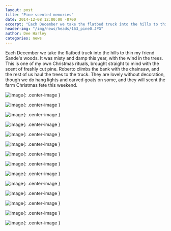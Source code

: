 ```yaml
---
layout: post
title: "Pine scented memories"
date: 2014-12-08 12:00:00 -0700
excerpt: "Each December we take the flatbed truck into the hills to thin my friend Sande's woods. It was ..."
header-img: "/img/news/heads/163_pine0.JPG"
author: Dee Harley
categories: news
---
```

Each December we take the flatbed truck into the hills to thin my
friend Sande's woods. It was misty and damp this year, with the wind
in the trees. This is one of my own Christmas rituals, brought
straight to mind with the scent of freshly cut pine. Roberto climbs
the bank with the chainsaw, and the rest of us haul the trees to the
truck. They are lovely without decoration, though we do hang lights
and carved goats on some, and they will scent the farm Christmas fete
this weekend.

![image](/img/news/163_pine0.JPG){: .center-image }

![image](/img/news/163_pine1.JPG){: .center-image }

![image](/img/news/163_pine2.JPG){: .center-image }

![image](/img/news/163_pine22.JPG){: .center-image }

![image](/img/news/163_pine222.JPG){: .center-image }

![image](/img/news/163_pine3.JPG){: .center-image }

![image](/img/news/163_pine88.JPG){: .center-image }

![image](/img/news/163_pine4.JPG){: .center-image }

![image](/img/news/163_pine5.JPG){: .center-image }

![image](/img/news/163_pine6.JPG){: .center-image }

![image](/img/news/163_pine7.JPG){: .center-image }

![image](/img/news/163_pine8.JPG){: .center-image }

![image](/img/news/163_pine10.JPG){: .center-image }

![image](/img/news/163_pine9.JPG){: .center-image }

